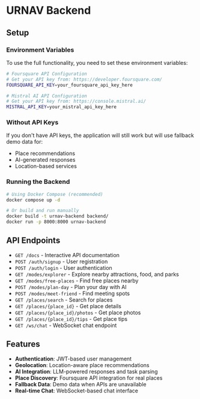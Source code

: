 # URNAV Backend

## Setup

### Environment Variables

To use the full functionality, you need to set these environment variables:

```bash
# Foursquare API Configuration
# Get your API key from: https://developer.foursquare.com/
FOURSQUARE_API_KEY=your_foursquare_api_key_here

# Mistral AI API Configuration  
# Get your API key from: https://console.mistral.ai/
MISTRAL_API_KEY=your_mistral_api_key_here
```

### Without API Keys

If you don't have API keys, the application will still work but will use fallback demo data for:
- Place recommendations
- AI-generated responses
- Location-based services

### Running the Backend

```bash
# Using Docker Compose (recommended)
docker compose up -d

# Or build and run manually
docker build -t urnav-backend backend/
docker run -p 8000:8000 urnav-backend
```

## API Endpoints

- `GET /docs` - Interactive API documentation
- `POST /auth/signup` - User registration
- `POST /auth/login` - User authentication
- `GET /modes/explorer` - Explore nearby attractions, food, and parks
- `GET /modes/free-places` - Find free places nearby
- `POST /modes/plan-day` - Plan your day with AI
- `POST /modes/meet-friend` - Find meeting spots
- `GET /places/search` - Search for places
- `GET /places/{place_id}` - Get place details
- `GET /places/{place_id}/photos` - Get place photos
- `GET /places/{place_id}/tips` - Get place tips
- `GET /ws/chat` - WebSocket chat endpoint

## Features

- **Authentication**: JWT-based user management
- **Geolocation**: Location-aware place recommendations
- **AI Integration**: LLM-powered responses and task parsing
- **Place Discovery**: Foursquare API integration for real places
- **Fallback Data**: Demo data when APIs are unavailable
- **Real-time Chat**: WebSocket-based chat interface
